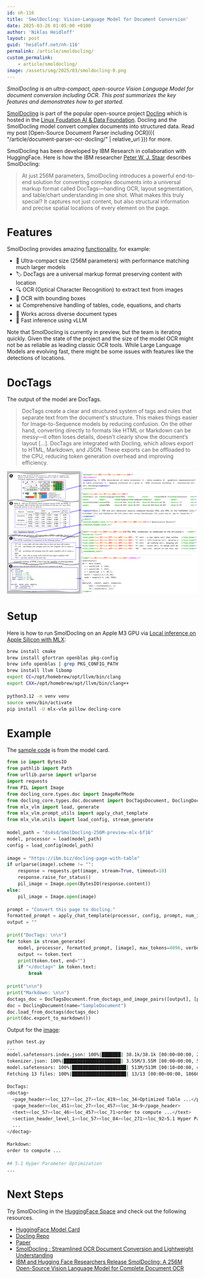 ```yaml
---
id: nh-116
title: 'SmolDocling: Vision-Language Model for Document Conversion'
date: 2025-03-26 01:05:00 +0100
author: 'Niklas Heidloff'
layout: post
guid: 'heidloff.net/nh-116'
permalink: /article/smoldocling/
custom_permalink:
    - article/smoldocling/
image: /assets/img/2025/03/smoldocling-0.png
---
```


*SmolDocling is an ultra-compact, open-source Vision Language Model for document conversion including OCR. This post summarizes the key features and demonstrates how to get started.*

[SmolDocling](https://huggingface.co/ds4sd/SmolDocling-256M-preview) is part of the popular open-source project [Docling](https://github.com/docling-project/docling) which is hosted in the [Linux Foudation AI & Data Foundation](https://lfaidata.foundation/projects/). Docling and the SmolDocling model convert complex documents into structured data. Read my post [Open-Source Document Parser including OCR]({{ "/article/document-parser-ocr-docling/" | relative_url }}) for more.

SmolDocling has been developed by IBM Research in collaboration with HuggingFace. Here is how the IBM researcher [Peter W. J. Staar](https://www.linkedin.com/posts/peter-w-j-staar-7b261373_ai-documentprocessing-machinelearning-activity-7307412937609023490-yaSo/) describes SmolDocling:

> At just 256M parameters, SmolDocling introduces a powerful end-to-end solution for converting complex documents into a universal markup format called DocTags—handling OCR, layout segmentation, and table/chart understanding in one shot. What makes this truly special? It captures not just content, but also structural information and precise spatial locations of every element on the page.

# Features

SmolDocling provides amazing [functionality](https://huggingface.co/ds4sd/SmolDocling-256M-preview#%F0%9F%9A%80-features), for example:

* 🎯 Ultra-compact size (256M parameters) with performance matching much larger models
* 🏷️ DocTags are a universal markup format preserving content with location
* 🔍 OCR (Optical Character Recognition) to extract text from images
* 🔲 OCR with bounding boxes
* 📊 Comprehensive handling of tables, code, equations, and charts
* 📜 Works across diverse document types
* 💨 Fast inference using vLLM

Note that SmolDocling is currently in preview, but the team is iterating quickly. Given the state of the project and the size of the model OCR might not be as reliable as leading classic OCR tools. While Large Language Models are evolving fast, there might be some issues with features like the detections of locations.

# DocTags

The output of the model are DocTags.

> DocTags create a clear and structured system of tags and rules that separate text from the document's structure. This makes things easier for Image-to-Sequence models by reducing confusion. On the other hand, converting directly to formats like HTML or Markdown can be messy—it often loses details, doesn’t clearly show the document’s layout [...]. DocTags are integrated with Docling, which allows export to HTML, Markdown, and JSON. These exports can be offloaded to the CPU, reducing token generation overhead and improving efficiency.

![image](/assets/img/2025/03/smoldocling-1.png)

# Setup

Here is how to run SmolDocling on an Apple M3 GPU via [Local inference on Apple Silicon with MLX](https://huggingface.co/ds4sd/SmolDocling-256M-preview-mlx-bf16):

```bash
brew install cmake
brew install gfortran openblas pkg-config
brew info openblas | grep PKG_CONFIG_PATH
brew install llvm libomp
export CC=/opt/homebrew/opt/llvm/bin/clang
export CXX=/opt/homebrew/opt/llvm/bin/clang++

python3.12 -m venv venv
source venv/bin/activate
pip install -U mlx-vlm pillow docling-core
```

# Example

The [sample code](https://huggingface.co/ds4sd/SmolDocling-256M-preview-mlx-bf16) is from the model card.

```python
from io import BytesIO
from pathlib import Path
from urllib.parse import urlparse
import requests
from PIL import Image
from docling_core.types.doc import ImageRefMode
from docling_core.types.doc.document import DocTagsDocument, DoclingDocument
from mlx_vlm import load, generate
from mlx_vlm.prompt_utils import apply_chat_template
from mlx_vlm.utils import load_config, stream_generate

model_path = "ds4sd/SmolDocling-256M-preview-mlx-bf16"
model, processor = load(model_path)
config = load_config(model_path)

image = "https://ibm.biz/docling-page-with-table"
if urlparse(image).scheme != "":
    response = requests.get(image, stream=True, timeout=10)
    response.raise_for_status()
    pil_image = Image.open(BytesIO(response.content))
else:
    pil_image = Image.open(image)

prompt = "Convert this page to docling."
formatted_prompt = apply_chat_template(processor, config, prompt, num_images=1)
output = ""

print("DocTags: \n\n")
for token in stream_generate(
    model, processor, formatted_prompt, [image], max_tokens=4096, verbose=False):
    output += token.text
    print(token.text, end="")
    if "</doctag>" in token.text:
        break

print("\n\n")
print("Markdown: \n\n")
doctags_doc = DocTagsDocument.from_doctags_and_image_pairs([output], [pil_image])
doc = DoclingDocument(name="SampleDocument")
doc.load_from_doctags(doctags_doc)
print(doc.export_to_markdown())
```

Output for the [image](https://ibm.biz/docling-page-with-table):

```bash
python test.py 
...
model.safetensors.index.json: 100%|███████| 38.1k/38.1k [00:00<00:00, 2.34MB/s]
tokenizer.json: 100%|█████████████████████| 3.55M/3.55M [00:00<00:00, 5.37MB/s]
model.safetensors: 100%|████████████████████| 513M/513M [00:10<00:00, 48.6MB/s]
Fetching 13 files: 100%|████████████████████| 13/13 [00:00<00:00, 18660.49it/s]

DocTags:
<doctag>
  <page_header><loc_127><loc_27><loc_419><loc_34>Optimized Table ...</page_header>
  <page_header><loc_451><loc_27><loc_457><loc_34>9</page_header>
  <text><loc_57><loc_46><loc_457><loc_71>order to compute ...</text>
  <section_header_level_1><loc_57><loc_84><loc_271><loc_92>5.1 Hyper Parameter Optimization</section_header_level_1>
  ...
</doctag>

Markdown:
order to compute ...

## 5.1 Hyper Parameter Optimization
...
```

# Next Steps

Try SmolDocling in the [HuggingFace Space](https://huggingface.co/spaces/ds4sd/SmolDocling-256M-Demo) and check out the following resources.   

* [HuggingFace Model Card](https://huggingface.co/ds4sd/SmolDocling-256M-preview)
* [Docling Repo](https://github.com/docling-project/docling)
* [Paper](https://lnkd.in/dxjVg-Zs)
* [SmolDocling : Streamlined OCR Document Conversion and Lightweight Understanding](https://www.geeky-gadgets.com/smoldocling-ocr-tool/)
* [IBM and Hugging Face Researchers Release SmolDocling: A 256M Open-Source Vision Language Model for Complete Document OCR](https://www.marktechpost.com/2025/03/18/ibm-and-hugging-face-researchers-release-smoldocling-a-256m-open-source-vision-language-model-for-complete-document-ocr/)